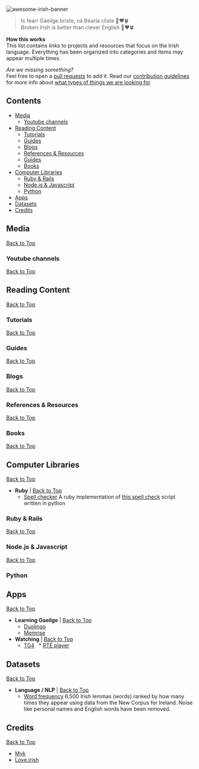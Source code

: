 ![awesome-irish-banner](https://user-images.githubusercontent.com/1305776/39796597-3e7f3d34-530c-11e8-9b52-b472034e5f4d.png)

> Is fearr Gaeilge briste, ná Béarla clíste 👏❤️🍀  
> Broken Irish is better than clever English 👏❤️🍀 

**How this works**  
This list contains links to projects and resources that focus on the Irish language. Everything has been organized into categories and items may appear multiple times.

*Are we missing something?*  
Feel free to open a [pull requests](https://github.com/mklemme/awesome-irish/pulls) to add it. Read our [contribution guidelines](contributing.md) for more info about [what types of things we are looking for](contributing.md#accepted-items)

## Contents
- [Media](#reading-content)
  - [Youtube channels](#tutorials)
- [Reading Content](#reading-content)
  - [Tutorials](#tutorials)
  - [Guides](#guides)
  - [Blogs](#blogs)
  - [References & Resources](#references)
  - [Guides](#online-courses)
  - [Books](#books)
- [Computer Libraries](#libraries)
  - [Ruby & Rails](#ruby)
  - [Node.js & Javascript](#node)
  - [Python](#ruby)
- [Apps](#apps)
- [Datasets](#datasets)
- [Credits](#credits)

## Media
[Back to Top](#contents)
### Youtube channels
[Back to Top](#contents)
## Reading Content
[Back to Top](#contents)
### Tutorials
[Back to Top](#contents)
### Guides
[Back to Top](#contents)
### Blogs
[Back to Top](#contents)
### References & Resources
[Back to Top](#contents)
### Books
[Back to Top](#contents)
## Computer Libraries
[Back to Top](#contents)
 * <a id="ruby">**Ruby**</a> | [Back to Top](#contents)
   * [Spell checker](https://github.com/love-irish/spellchecker/) A ruby implementation of [this spell check](http://norvig.com/spell-correct.html) script written in python
### Ruby & Rails
[Back to Top](#contents)
### Node.js & Javascript
[Back to Top](#contents)
### Python
## Apps

[Back to Top](#contents)
 * <a id="learning">**Learning Gaeilge**</a> | [Back to Top](#contents)
   * [Duolingo](https://duolingo.com/) 
   * [Memrise](https://memrise.com/) 
* <a id="watching-content">**Watching**</a> | [Back to Top](#contents)
   * [TG4](https://www.tg4.ie/en/player/home/) 
   * [RTÉ player](https://www.rte.ie/player/assets/watch/) 
   
## Datasets
[Back to Top](#contents)

* <a id="language-datasets">**Language / NLP**</a> | [Back to Top](#contents)
   * [Word frequency](http://www.lexiconista.com/datasets/frequency-ga/) 6,500 Irish lemmas (words) ranked by how many times they appear using data from the New Corpus for Ireland. Noise like personal names and English words have been removed.

## Credits
[Back to Top](#contents)

* [Myk](https://github.com/mklemme) 
* [Love.irish](https://github.com/love-irish)
 
